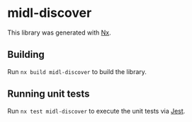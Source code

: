 # midl-discover

This library was generated with [Nx](https://nx.dev).

## Building

Run `nx build midl-discover` to build the library.

## Running unit tests

Run `nx test midl-discover` to execute the unit tests via [Jest](https://jestjs.io).
